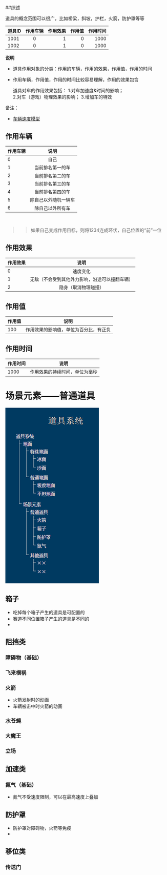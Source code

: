 ##综述

道具的概念范围可以很广，比如桥梁，斜坡，护栏，火箭，防护罩等等

| 道具ID        |     作用车辆       | 作用效果  |  作用值  |  作用时间  |
| ------------- |:-------------:| -----:| ----:|----:|
| 1001      | 0 |   1    |    0    |   1000    |
| 1002      | 0 |   1    |    0    |   1000    |

**说明**

+ 道具作用对象的分类：作用的车辆，作用的效果，作用值，作用的时间

+ 作用车辆，作用值，作用的时间比较容易理解，作用的效果包含


	道具对车的作用效果包括：
	1.对车加速度&时间的影响；  
	2.对车（游戏）物理效果的影响；
	3.增加车的特效
	
备注：
+ [车辆速度模型](#./archives/fq/车辆速度模型.md)

## 作用车辆

| 作用车辆  |  说明   | 
| ------------- |:-------------:|
| 0      | 自己 |
| 1      | 当前排名第一的车 |
| 2      | 当前排名第二的车 |
| 3      | 当前排名第三的车 |
| 4      | 当前排名第四的车 |
| 5      | 除自己以外随机一辆车 |
| 6      | 除自己以外所有车 |

<br>

>> 如果自己变成作用目标，则将1234连成环状，自己位置的“前”一位
		
## 作用效果
| 作用效果  |  说明   | 
| ------------- |:-------------:|
| 0      | 速度变化	     |
| 1      | 无敌（不会受到其他外力影响，沿途可以撞翻车辆） |
| 2      | 隐身（取消物理碰撞）	 |

## 作用值

| 作用值  |  说明   | 
| ------------- |:-------------:|
| 100      | 作用效果的影响值，单位为百分比，有正负	 |

## 作用时间

| 作用时间  |  说明   | 
| ------------- |:-------------:|
| 1000     | 作用效果的持续时间，单位为毫秒        	 |


# 场景元素——普通道具

![Alt text](archives/fq/images/2014-11-28-01.png)

## 箱子



+ 吃掉每个箱子产生的道具是可配置的
+ 赛道不同位置箱子产生的道具是不同的
+ 


## 阻挡类

### 障碍物（基础）

### 飞来横祸

### 火箭

+ 火箭发射时的动画
+ 车辆被击中时火箭的动画

### 水苍蝇

### 大魔王

### 立场


## 加速类

### 氮气（基础）
+ 氮气不受速度限制，可以在最高速度上叠加


## 防护罩

+ 防护罩对障碍物，火箭等免疫
+ 

## 移位类

### 传送门
